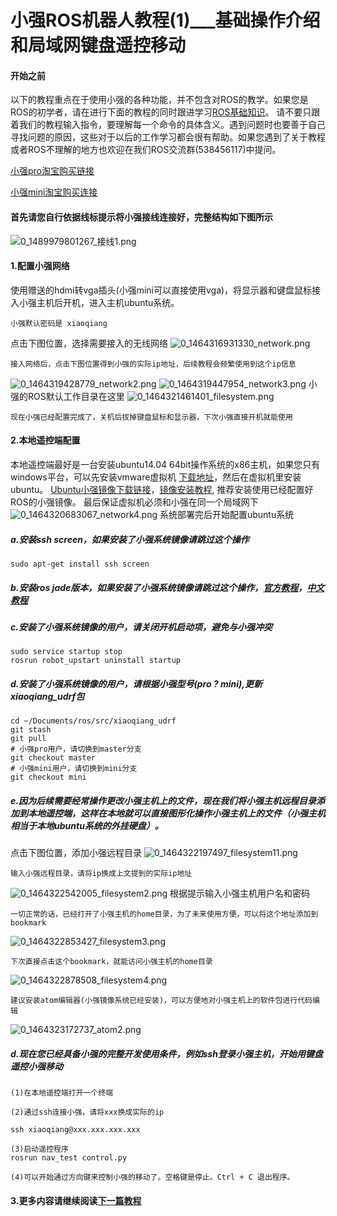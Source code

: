 # 小强ROS机器人教程(1)___基础操作介绍和局域网键盘遥控移动<br>
#### 开始之前
以下的教程重点在于使用小强的各种功能，并不包含对ROS的教学。如果您是ROS的初学者，请在进行下面的教程的同时跟进学习[ROS基础知识](http://community.bwbot.org/topic/223/ros%E5%9F%BA%E7%A1%80%E7%9F%A5%E8%AF%86)。 请不要只跟着我们的教程输入指令，要理解每一个命令的具体含义。遇到问题时也要善于自己寻找问题的原因，这些对于以后的工作学习都会很有帮助。如果您遇到了关于教程或者ROS不理解的地方也欢迎在我们ROS交流群(538456117)中提问。

[小强pro淘宝购买链接](https://item.taobao.com/item.htm?spm=a1z10.3-c.w4002-11026595879.16.HBNOO8&id=527426530377)

[小强mini淘宝购买连接](https://item.taobao.com/item.htm?spm=a230r.1.14.235.ArwA0q&id=546650875509&ns=1&abbucket=6#detail)


#### 首先请您自行依据线标提示将小强接线连接好，完整结构如下图所示

![0_1489979801267_接线1.png](http://community.bwbot.org/assets/uploads/files/1489979804868-%E6%8E%A5%E7%BA%BF1-resized.png) 

#### 1.配置小强网络
使用赠送的hdmi转vga插头(小强mini可以直接使用vga)，将显示器和键盘鼠标接入小强主机后开机，进入主机ubuntu系统。
```
小强默认密码是 xiaoqiang
```
点击下图位置，选择需要接入的无线网络
![0_1464316931330_network.png](http://community.bwbot.org/uploads/files/1464316951028-network.png) 
```
接入网络后，点击下图位置得到小强的实际ip地址，后续教程会频繁使用到这个ip信息
```
![0_1464319428779_network2.png](http://community.bwbot.org/uploads/files/1464319450670-network2.png) 
![0_1464319447954_network3.png](http://community.bwbot.org/uploads/files/1464319469663-network3.png)
小强的ROS默认工作目录在这里
![0_1464321461401_filesystem.png](http://community.bwbot.org/uploads/files/1464321481610-filesystem.png)  
```
现在小强已经配置完成了，关机后拔掉键盘鼠标和显示器，下次小强直接开机就能使用
```
#### 2.本地遥控端配置
本地遥控端最好是一台安装ubuntu14.04 64bit操作系统的x86主机，如果您只有windows平台，可以先安装vmware虚拟机 [下载地址](http://blog.sina.com.cn/s/blog_4549d6770102vxue.html)，然后在虚拟机里安装ubuntu。
[Ubuntu小强镜像下载链接](https://pan.baidu.com/s/1geVV8yB)，[镜像安装教程](community.bwbot.org/topic/168/小强开发版系统镜像下载), 推荐安装使用已经配置好ROS的小强镜像。
最后保证虚拟机必须和小强在同一个局域网下
![0_1464320683067_network4.png](http://community.bwbot.org/uploads/files/1464320702765-network4.png) 
系统部署完后开始配置ubuntu系统
##### a.安装ssh screen，如果安装了小强系统镜像请跳过这个操作 
```
sudo apt-get install ssh screen
```
##### b.安装ros jade版本，如果安装了小强系统镜像请跳过这个操作，[官方教程](http://wiki.ros.org/jade/Installation/Ubuntu)，[中文教程](http://community.bwbot.org/topic/6/ros-%E5%8F%8A-rtabmap-%E7%8E%AF%E5%A2%83%E9%85%8D%E7%BD%AE)
##### c.安装了小强系统镜像的用户，请关闭开机启动项，避免与小强冲突
```
sudo service startup stop
rosrun robot_upstart uninstall startup
```
##### d.安装了小强系统镜像的用户，请根据小强型号(pro ? mini),更新xiaoqiang_udrf包
```
cd ~/Documents/ros/src/xiaoqiang_udrf
git stash
git pull
# 小强pro用户，请切换到master分支
git checkout master
# 小强mini用户，请切换到mini分支
git checkout mini
```
##### e.因为后续需要经常操作更改小强主机上的文件，现在我们将小强主机远程目录添加到本地遥控端，这样在本地就可以直接图形化操作小强主机上的文件（小强主机相当于本地ubuntu系统的外挂硬盘）。
点击下图位置，添加小强远程目录
![0_1464322197497_filesystem11.png](http://community.bwbot.org/uploads/files/1464322217262-filesystem11.png)

```
输入小强远程目录，请将ip换成上文提到的实际ip地址
```
![0_1464322542005_filesystem2.png](http://community.bwbot.org/uploads/files/1464322561579-filesystem2.png)
根据提示输入小强主机用户名和密码
```
一切正常的话，已经打开了小强主机的home目录，为了未来使用方便，可以将这个地址添加到bookmark
```

![0_1464322853427_filesystem3.png](http://community.bwbot.org/uploads/files/1464322872915-filesystem3.png) 

```
下次直接点击这个bookmark，就能访问小强主机的home目录
```
![0_1464322878508_filesystem4.png](http://community.bwbot.org/uploads/files/1464322898071-filesystem4.png) 
```
建议安装atom编辑器(小强镜像系统已经安装)，可以方便地对小强主机上的软件包进行代码编辑
```
![0_1464323172737_atom2.png](http://community.bwbot.org/uploads/files/1464323192453-atom2.png) 
##### d.现在您已经具备小强的完整开发使用条件，例如ssh登录小强主机，开始用键盘遥控小强移动
```
(1)在本地遥控端打开一个终端

(2)通过ssh连接小强，请将xxx换成实际的ip

ssh xiaoqiang@xxx.xxx.xxx.xxx

(3)启动遥控程序
rosrun nav_test control.py

(4)可以开始通过方向键来控制小强的移动了。空格键是停止。Ctrl + C 退出程序。

```
#### 3.更多内容请继续阅读[下一篇教程](http://community.bwbot.org/topic/27/%E5%B0%8F%E5%BC%BAros%E6%9C%BA%E5%99%A8%E4%BA%BA%E6%95%99%E7%A8%8B-2-___%E8%93%9D%E9%B2%B8%E6%99%BA%E8%83%BD%E5%BC%80%E6%BA%90%E8%BD%AF%E4%BB%B6%E4%BB%93%E5%BA%93%E7%9A%84%E4%BD%BF%E7%94%A8%E5%92%8Cros%E5%BC%80%E6%9C%BA%E5%90%AF%E5%8A%A8%E4%BB%BB%E5%8A%A1%E7%9A%84%E9%85%8D%E7%BD%AE)
